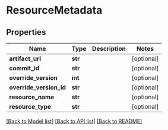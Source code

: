 # ResourceMetadata

## Properties
Name | Type | Description | Notes
------------ | ------------- | ------------- | -------------
**artifact_url** | **str** |  | [optional] 
**commit_id** | **str** |  | [optional] 
**override_version** | **int** |  | [optional] 
**override_version_id** | **str** |  | [optional] 
**resource_name** | **str** |  | [optional] 
**resource_type** | **str** |  | [optional] 

[[Back to Model list]](../README.md#documentation-for-models) [[Back to API list]](../README.md#documentation-for-api-endpoints) [[Back to README]](../README.md)

